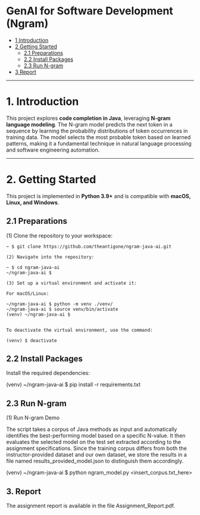 # GenAI for Software Development (Ngram)

* [1 Introduction](#1-introduction)  
* [2 Getting Started](#2-getting-started)  
  * [2.1 Preparations](#21-preparations)  
  * [2.2 Install Packages](#22-install-packages)  
  * [2.3 Run N-gram](#23-run-n-gram)  
* [3 Report](#3-report)  

---

# **1. Introduction**  
This project explores **code completion in Java**, leveraging **N-gram language modeling**. The N-gram model predicts the next token in a sequence by learning the probability distributions of token occurrences in training data. The model selects the most probable token based on learned patterns, making it a fundamental technique in natural language processing and software engineering automation.  

---

# **2. Getting Started**  

This project is implemented in **Python 3.9+** and is compatible with **macOS, Linux, and Windows**.  

## **2.1 Preparations**  

(1) Clone the repository to your workspace:  
```shell
~ $ git clone https://github.com/theantigone/ngram-java-ai.git

(2) Navigate into the repository:

~ $ cd ngram-java-ai
~/ngram-java-ai $

(3) Set up a virtual environment and activate it:

For macOS/Linux:

~/ngram-java-ai $ python -m venv ./venv/
~/ngram-java-ai $ source venv/bin/activate
(venv) ~/ngram-java-ai $ 


To deactivate the virtual environment, use the command:

(venv) $ deactivate
```

## **2.2 Install Packages**

Install the required dependencies:

(venv) ~/ngram-java-ai $ pip install -r requirements.txt

## **2.3 Run N-gram**

(1) Run N-gram Demo

The script takes a corpus of Java methods as input and automatically identifies the best-performing model based on a specific N-value. It then evaluates the selected model on the test set extracted according to the assignment specifications.
Since the training corpus differs from both the instructor-provided dataset and our own dataset, we store the results in a file named results_provided_model.json to distinguish them accordingly.

(venv) ~/ngram-java-ai $ python ngram_model.py <insert_corpus.txt_here>


## 3. Report

The assignment report is available in the file Assignment_Report.pdf.


